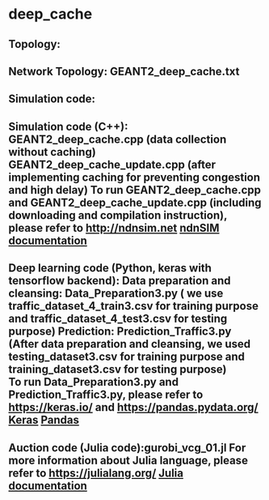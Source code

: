 # deep_cache
Topology:
--------
Network Topology: GEANT2_deep_cache.txt
-----------------
Simulation code:
---------------
Simulation code (C++): GEANT2_deep_cache.cpp (data collection without caching)
                       GEANT2_deep_cache_update.cpp (after implementing caching for preventing congestion and high delay)
To run GEANT2_deep_cache.cpp and GEANT2_deep_cache_update.cpp (including downloading and compilation instruction), please refer to
http://ndnsim.net
[ndnSIM documentation](http://ndnsim.net)
-------------------------------------------- 
                            
Deep learning code (Python, keras with tensorflow backend):
Data preparation and cleansing: Data_Preparation3.py ( we use traffic_dataset_4_train3.csv for training purpose and traffic_dataset_4_test3.csv for testing purpose)
Prediction: Prediction_Traffic3.py (After data preparation and cleansing, we used testing_dataset3.csv for training purpose and training_dataset3.csv for testing purpose)               
To run Data_Preparation3.py and Prediction_Traffic3.py, please refer to
https://keras.io/ and https://pandas.pydata.org/
[Keras](https://keras.io/)
[Pandas](https://pandas.pydata.org/)
--------------------------------------------

Auction code (Julia code):gurobi_vcg_01.jl
For more information about Julia language, please refer to https://julialang.org/
[Julia documentation](https://julialang.org/)
---------------------------------------------


